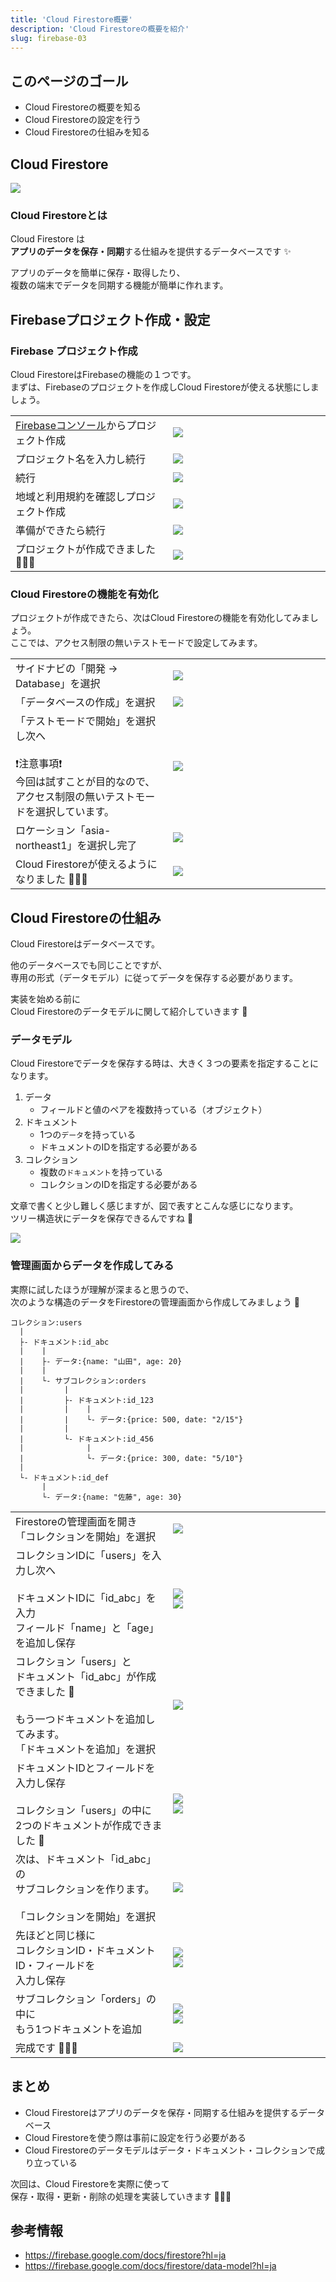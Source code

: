 ```yaml
---
title: 'Cloud Firestore概要'
description: 'Cloud Firestoreの概要を紹介'
slug: firebase-03
---
```


## このページのゴール

- Cloud Firestoreの概要を知る
- Cloud Firestoreの設定を行う
- Cloud Firestoreの仕組みを知る


## Cloud Firestore

![](/images/firebase/cloud-firestore-logo.svg)


### Cloud Firestoreとは

Cloud Firestore は  
**アプリのデータを保存・同期**する仕組みを提供するデータベースです ✨

アプリのデータを簡単に保存・取得したり、  
複数の端末でデータを同期する機能が簡単に作れます。


## Firebaseプロジェクト作成・設定

### Firebase プロジェクト作成

Cloud FirestoreはFirebaseの機能の１つです。  
まずは、Firebaseのプロジェクトを作成しCloud Firestoreが使える状態にしましょう。

<table>
    <tbody>
        <tr>
            <td><a href="https://console.firebase.google.com/" target="_blank">Firebaseコンソール</a>からプロジェクト作成</td>
            <td width="50%"><img src="/images/firebase/firebase-project-create-1.png" /></td>
        </tr>
        <tr>
            <td>プロジェクト名を入力し続行</td>
            <td width="50%"><img src="/images/firebase/firebase-project-create-2.png" /></td>
        </tr>
        <tr>
            <td>続行</td>
            <td width="50%"><img src="/images/firebase/firebase-project-create-3.png" /></td>
        </tr>
        <tr>
            <td>地域と利用規約を確認しプロジェクト作成</td>
            <td width="50%"><img src="/images/firebase/firebase-project-create-4.png" /></td>
        </tr>
        <tr>
            <td>準備ができたら続行</td>
            <td width="50%"><img src="/images/firebase/firebase-project-create-6.png" /></td>
        </tr>
        <tr>
            <td>プロジェクトが作成できました 🎉🎉🎉</td>
            <td width="50%"><img src="/images/firebase/firebase-project-create-7.png" /></td>
        </tr>
    </tbody>
</table>


### Cloud Firestoreの機能を有効化

プロジェクトが作成できたら、次はCloud Firestoreの機能を有効化してみましょう。  
ここでは、アクセス制限の無いテストモードで設定してみます。

<table>
    <tbody>
        <tr>
            <td>サイドナビの「開発 → Database」を選択</td>
            <td width="50%"><img src="/images/firebase/cloud-firestore-setup-1.png" /></td>
        </tr>
        <tr>
            <td>「データベースの作成」を選択</td>
            <td width="50%"><img src="/images/firebase/cloud-firestore-setup-2.png" /></td>
        </tr>
        <tr>
            <td>
                「テストモードで開始」を選択し次へ<br/>
                <br/>
                ❗️注意事項❗️<br/>
                今回は試すことが目的なので、<br/>
                アクセス制限の無いテストモードを選択しています。
            </td>
            <td width="50%"><img src="/images/firebase/cloud-firestore-setup-3.png" /></td>
        </tr>
        <tr>
            <td>
                ロケーション「asia-northeast1」を選択し完了<br/>
            </td>
            <td width="50%"><img src="/images/firebase/cloud-firestore-setup-4.png" /></td>
        </tr>
        <tr>
            <td>Cloud Firestoreが使えるようになりました 🎉🎉🎉</td>
            <td width="50%"><img src="/images/firebase/cloud-firestore-setup-5.png" /></td>
        </tr>
    </tbody>
</table>


## Cloud Firestoreの仕組み

Cloud Firestoreはデータベースです。

他のデータベースでも同じことですが、  
専用の形式（データモデル）に従ってデータを保存する必要があります。

実装を始める前に  
Cloud Firestoreのデータモデルに関して紹介していきます 💪


### データモデル

Cloud Firestoreでデータを保存する時は、大きく３つの要素を指定することになります。

1. データ
    - フィールドと値のペアを複数持っている（オブジェクト）
1. ドキュメント
    - 1つの`データ`を持っている
    - ドキュメントのIDを指定する必要がある
1. コレクション
    - 複数の`ドキュメント`を持っている
    - コレクションのIDを指定する必要がある

文章で書くと少し難しく感じますが、図で表すとこんな感じになります。  
ツリー構造状にデータを保存できるんですね 👀

![](/images/firebase/cloud-firestore-data-model.svg)


### 管理画面からデータを作成してみる

実際に試したほうが理解が深まると思うので、  
次のような構造のデータをFirestoreの管理画面から作成してみましょう 💪

```text
コレクション:users
  |
  ├- ドキュメント:id_abc
  |    |
  |    ├- データ:{name: "山田", age: 20}
  |    |
  |    └- サブコレクション:orders
  |         |
  |         ├- ドキュメント:id_123
  |         |    |
  |         |    └- データ:{price: 500, date: "2/15"}
  |         |
  |         └- ドキュメント:id_456
  |              |
  |              └- データ:{price: 300, date: "5/10"}
  |
  └- ドキュメント:id_def
       |
       └- データ:{name: "佐藤", age: 30}
```

<table>
    <tbody>
        <tr>
            <td>
                Firestoreの管理画面を開き<br/>
                「コレクションを開始」を選択
            </td>
            <td width="50%"><img src="/images/firebase/cloud-firestore-test-data-01.png" /></td>
        </tr>
        <tr>
            <td>
                コレクションIDに「users」を入力し次へ<br/>
                <br/>
                ドキュメントIDに「id_abc」を入力<br/>
                フィールド「name」と「age」を追加し保存
            </td>
            <td width="50%">
                <img src="/images/firebase/cloud-firestore-test-data-02.png" /><br/>
                <img src="/images/firebase/cloud-firestore-test-data-03.png" />
            </td>
        </tr>
        <tr>
            <td>
                コレクション「users」と<br/>
                ドキュメント「id_abc」が作成できました 🎉<br/>
                <br/>
                もう一つドキュメントを追加してみます。<br/>
                「ドキュメントを追加」を選択
            </td>
            <td width="50%"><img src="/images/firebase/cloud-firestore-test-data-04.png" /></td>
        </tr>
        <tr>
            <td>
                ドキュメントIDとフィールドを入力し保存<br/>
                <br/>
                コレクション「users」の中に<br/>
                2つのドキュメントが作成できました 🎉
            </td>
            <td width="50%">
                <img src="/images/firebase/cloud-firestore-test-data-05.png" /><br/>
                <img src="/images/firebase/cloud-firestore-test-data-06.png" />
            </td>
        </tr>
        <tr>
            <td>
                次は、ドキュメント「id_abc」の<br/>
                サブコレクションを作ります。<br/>
                <br/>
                「コレクションを開始」を選択
            </td>
            <td width="50%"><img src="/images/firebase/cloud-firestore-test-data-07.png" /></td>
        </tr>
        <tr>
            <td>
                先ほどと同じ様に<br/>
                コレクションID・ドキュメントID・フィールドを<br/>
                入力し保存
            </td>
            <td width="50%">
                <img src="/images/firebase/cloud-firestore-test-data-08.png" /><br/>
                <img src="/images/firebase/cloud-firestore-test-data-09.png" />
            </td>
        </tr>
        <tr>
            <td>
                サブコレクション「orders」の中に<br/>
                もう1つドキュメントを追加
            </td>
            <td width="50%">
                <img src="/images/firebase/cloud-firestore-test-data-10.png" /><br/>
                <img src="/images/firebase/cloud-firestore-test-data-11.png" />
            </td>
        </tr>
        <tr>
            <td>
                完成です 🎉🎉🎉
            </td>
            <td width="50%"><img src="/images/firebase/cloud-firestore-test-data-12.png" /></td>
        </tr>
    </tbody>
</table>


## まとめ

- Cloud Firestoreはアプリのデータを保存・同期する仕組みを提供するデータベース
- Cloud Firestoreを使う際は事前に設定を行う必要がある
- Cloud Firestoreのデータモデルはデータ・ドキュメント・コレクションで成り立っている

次回は、Cloud Firestoreを実際に使って  
保存・取得・更新・削除の処理を実装していきます 💪💪💪


## 参考情報

- https://firebase.google.com/docs/firestore?hl=ja
- https://firebase.google.com/docs/firestore/data-model?hl=ja